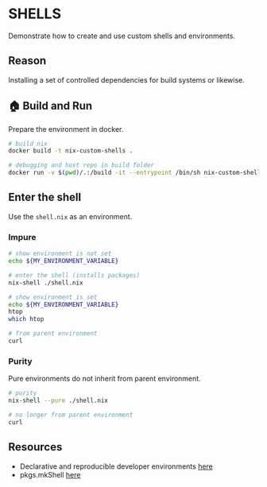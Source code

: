 # SHELLS

Demonstrate how to create and use custom shells and environments.  

## Reason

Installing a set of controlled dependencies for build systems or likewise.  

## 🏠 Build and Run

Prepare the environment in docker.  

```sh
# build nix
docker build -t nix-custom-shells .

# debugging and host repo in build folder
docker run -v $(pwd)/.:/build -it --entrypoint /bin/sh nix-custom-shells
```

## Enter the shell

Use the `shell.nix` as an environment.  

### Impure

```sh
# show environment is not set
echo ${MY_ENVIRONMENT_VARIABLE}

# enter the shell (installs packages)
nix-shell ./shell.nix 

# show environment is set
echo ${MY_ENVIRONMENT_VARIABLE}
htop
which htop

# from parent environment
curl 
```

### Purity

Pure environments do not inherit from parent environment.  

```sh
# purity
nix-shell --pure ./shell.nix 

# no longer from parent environment
curl 
```

## Resources

* Declarative and reproducible developer environments [here](https://nix.dev/tutorials/declarative-and-reproducible-developer-environments)
* pkgs.mkShell [here](https://ryantm.github.io/nixpkgs/builders/special/mkshell/)  
